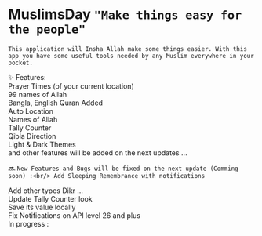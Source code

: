 # MuslimsDay ```"Make things easy for the people"```

```This application will Insha Allah make some things easier. With this app you have some useful tools needed by any Muslim everywhere in your pocket.```

<p>✨ Features:<br/>
Prayer Times (of your current location)<br/>
99 names of Allah<br/>
Bangla, English Quran Added</br>
Auto Location </br>
Names of Allah<br/>
Tally Counter<br/>
Qibla Direction<br/>
Light &amp; Dark Themes<br/>
and other features will be added on the next updates ...</p>

🔜 ```New Features and Bugs will be fixed on the next update (Comming soon) :<br/>
Add Sleeping Remembrance with notifications```<br/>

Add other types Dikr ...<br/>
Update Tally Counter look<br/>
Save its value locally<br/>
Fix Notifications on API level 26 and plus<br/>
In progress :<br/>

